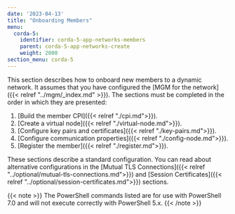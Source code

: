 ```yaml
---
date: '2023-04-13'
title: "Onboarding Members"
menu:
  corda-5:
    identifier: corda-5-app-networks-members
    parent: corda-5-app-networks-create
    weight: 2000
section_menu: corda-5
---
```

This section describes how to onboard new members to a dynamic network. It assumes that you have configured the [MGM for the network]({{< relref "../mgm/_index.md" >}}). The sections must be completed in the order in which they are presented:

1. [Build the member CPI]({{< relref "./cpi.md">}}).
2. [Create a virtual node]({{< relref "./virtual-node.md">}}).
3. [Configure key pairs and certificates]({{< relref "./key-pairs.md">}}).
5. [Configure communication properties]({{< relref "./config-node.md">}}).
4. [Register the member]({{< relref "./register.md">}}).

These sections describe a standard configuration. You can read about alternative configurations in the [Mutual TLS Connections]({{< relref "../optional/mutual-tls-connections.md">}}) and [Session Certificates]({{< relref "../optional/session-certificates.md">}}) sections.

{{< note >}}
The PowerShell commands listed are for use with PowerShell 7.0 and will not execute correctly with PowerShell 5.x.
{{< /note >}}